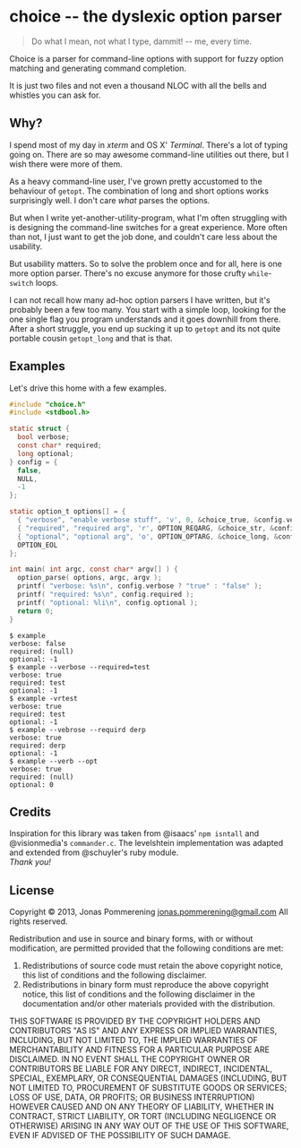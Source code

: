 # choice -- the dyslexic option parser

> Do what I mean, not what I type, dammit!
> -- me, every time.

Choice is a parser for command-line options with support for
fuzzy option matching and generating command completion.

It is just two files and not even a thousand NLOC with all the
bells and whistles you can ask for.

## Why?

I spend most of my day in _xterm_ and OS X' _Terminal_. There's
a lot of typing going on. There are so may awesome command-line utilities
out there, but I wish there were more of them.

As a heavy command-line user, I've grown pretty accustomed to the
behaviour of `getopt`. The combination of long and short options works
surprisingly well. I don't care _what_ parses the options.

But when I write yet-another-utility-program, what I'm often struggling
with is designing the command-line switches for a great experience.
More often than not, I just want to get the job done, and couldn't
care less about the usability.

But usability matters. So to solve the problem once and for all, here
is one more option parser. There's no excuse anymore for those crufty
`while`-`switch` loops.

I can not recall how many ad-hoc option parsers I have written,
but it's probably been a few too many.
You start with a simple loop, looking for the one single flag
you program understands and it goes downhill from there. After a short
struggle, you end up sucking it up to `getopt` and its not quite
portable cousin `getopt_long` and that is that.

## Examples

Let's drive this home with a few examples.

```c
#include "choice.h"
#include <stdbool.h>

static struct {
  bool verbose;
  const char* required;
  long optional;
} config = {
  false,
  NULL,
  -1
};

static option_t options[] = {
  { "verbose", "enable verbose stuff", 'v', 0, &choice_true, &config.verbose },
  { "required", "required arg", 'r', OPTION_REQARG, &choice_str, &config.required },
  { "optional", "optional arg", 'o', OPTION_OPTARG, &choice_long, &config.optional },
  OPTION_EOL
};

int main( int argc, const char* argv[] ) {
  option_parse( options, argc, argv );
  printf( "verbose: %s\n", config.verbose ? "true" : "false" );
  printf( "required: %s\n", config.required );
  printf( "optional: %li\n", config.optional );
  return 0;
}
```

```console
$ example
verbose: false
required: (null)
optional: -1
$ example --verbose --required=test
verbose: true
required: test
optional: -1
$ example -vrtest
verbose: true
required: test
optional: -1
$ example --vebrose --requird derp
verbose: true
required: derp
optional: -1
$ example --verb --opt
verbose: true
required: (null)
optional: 0
```

## Credits

Inspiration for this library was taken from @isaacs' `npm isntall`
and @visionmedia's `commander.c`.  The levelshtein implementation was adapted
and extended from @schuyler's ruby module.  
_Thank you!_

## License

Copyright &copy; 2013, Jonas Pommerening <jonas.pommerening@gmail.com>
All rights reserved.

Redistribution and use in source and binary forms, with or without
modification, are permitted provided that the following conditions are met:

1.  Redistributions of source code must retain the above copyright notice, this
    list of conditions and the following disclaimer.
2.  Redistributions in binary form must reproduce the above copyright notice,
    this list of conditions and the following disclaimer in the documentation
    and/or other materials provided with the distribution.

THIS SOFTWARE IS PROVIDED BY THE COPYRIGHT HOLDERS AND CONTRIBUTORS "AS IS" AND
ANY EXPRESS OR IMPLIED WARRANTIES, INCLUDING, BUT NOT LIMITED TO, THE IMPLIED
WARRANTIES OF MERCHANTABILITY AND FITNESS FOR A PARTICULAR PURPOSE ARE
DISCLAIMED. IN NO EVENT SHALL THE COPYRIGHT OWNER OR CONTRIBUTORS BE LIABLE FOR
ANY DIRECT, INDIRECT, INCIDENTAL, SPECIAL, EXEMPLARY, OR CONSEQUENTIAL DAMAGES
(INCLUDING, BUT NOT LIMITED TO, PROCUREMENT OF SUBSTITUTE GOODS OR SERVICES;
LOSS OF USE, DATA, OR PROFITS; OR BUSINESS INTERRUPTION) HOWEVER CAUSED AND
ON ANY THEORY OF LIABILITY, WHETHER IN CONTRACT, STRICT LIABILITY, OR TORT
(INCLUDING NEGLIGENCE OR OTHERWISE) ARISING IN ANY WAY OUT OF THE USE OF THIS
SOFTWARE, EVEN IF ADVISED OF THE POSSIBILITY OF SUCH DAMAGE.
